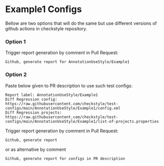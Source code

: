 # Example1 Configs

Bellow are two options that will do the same but use different versions
of github actions in checkstyle repository.


### Option 1
Trigger report generation by comment in Pull Request:
```
Github, generate report for AnnotationUseStyle/Example1
```

### Option 2

Paste below given to PR description to use such test configs:
```
Report label: AnnotationUseStyle/Example1
Diff Regression config: https://raw.githubusercontent.com/checkstyle/test-configs/main/AnnotationUseStyle/Example1/config.xml
Diff Regression projects: https://raw.githubusercontent.com/checkstyle/test-configs/main/AnnotationUseStyle/Example1/list-of-projects.properties
```

Trigger report generation by comment in Pull Request:
```
Github, generate report
```
or as alternative by comment
```
Github, generate report for configs in PR description
```
